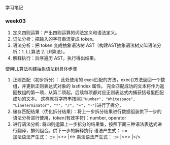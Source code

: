 学习笔记
### week03
1. 定义四则运算：产出四则运算的词法定义和语法定义。
2. 词法分析：把输入的字符串流变成 token。
3. 语法分析：把 token 变成抽象语法树 AST（构建AST抽象语法树又叫语法分析：1. LL算法 2. LR算法）。
4. 解释执行：后序遍历 AST，执行得出结果。

使用LL算法构建抽象语法树具体步骤
1. 正则匹配（初步拆分）：
此处使用的 exec匹配的方法，exec()方法返回一个数组，并更新正则表达式对象的 lastIndex 属性。
完全匹配成功的文本将作为返回数组的第一项，从第二项起，后续每项都对应正则表达式内捕获括号里匹配成功的文本。
这样就将字符串按照```["Number", "Whitespace", "LineTerminator", "*", "/", "+", "-"]```进行了拆分，
2. 储存匹配结果（优化拆分结果）：将上一步拆分结果进行数据组装供下一步的语法分析进行使用，token(有效字符)：number, operator
3. 进行语法分析: 将四则运算上一步拆分的结果集，按照下面三种语法表达式进行翻译，排列组合。供下一步的解释执行
语法产生式：
<Expression> ::=     
<AdditiveExpression><EOF>
加法语法产生式：
<AdditiveExpression> ::= 
    <MultiplicativeExpression>
    |<AdditiveExpression><+><MultiplicativeExpression>
    |<AdditiveExpression><-><MultiplicativeExpression>
乘法语法产生式：
<MultiplicativeExpression> ::= 
    <Number>
    |<MultiplicativeExpression><*><Number>
    |<MultiplicativeExpression></><Number>


